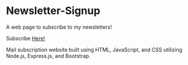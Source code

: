 # Newsletter-Signup
A web page to subscribe to my newsletters!

Subscribe [Here!](https://stormy-escarpment-93563.herokuapp.com/)

Mail subscription website built using HTML, JavaScript, and CSS utilizing Node.js, Express.js, and Bootstrap.

